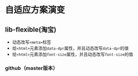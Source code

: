 # 自适应方案演变

## lib-flexible(淘宝)

+ 动态改写`<meta>`标签
+ 给`<html>`元素添加`data-dpr`属性，并且动态改写`data-dpr`的值
+ 给`<html>`元素添加`font-size`属性，并且动态改写`font-size`的值

### github（master版本）



